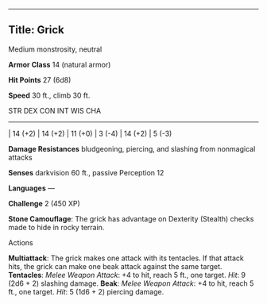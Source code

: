 -------------------------
Title: Grick
-------------------------


Medium monstrosity, neutral

**Armor Class** 14 (natural armor)

**Hit Points** 27 (6d8)

**Speed** 30 ft., climb 30 ft.

  STR       DEX       CON       INT      WIS       CHA
  --------- --------- --------- -------- --------- --------
  | 14 (+2)   | 14 (+2)   | 11 (+0)   | 3 (-4)   | 14 (+2)   | 5 (-3)

**Damage Resistances** bludgeoning, piercing, and slashing from
nonmagical attacks

**Senses** darkvision 60 ft., passive Perception 12

**Languages** —

**Challenge** 2 (450 XP)


**Stone Camouflage**: The grick has advantage on Dexterity (Stealth)
    checks made to hide in rocky terrain.


Actions

**Multiattack**: The grick makes one attack with its tentacles. If
    that attack hits, the grick can make one beak attack against the
    same target.
**Tentacles**: *Melee Weapon Attack*: +4 to hit, reach 5 ft.,
    one target. *Hit*: 9 (2d6 + 2) slashing damage.
**Beak**: *Melee Weapon Attack*: +4 to hit, reach 5 ft., one target.
    *Hit*: 5 (1d6 + 2) piercing damage.

